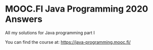 # MOOC.FI Java Programming 2020 Answers

All my solutions for Java programming part I

You can find the course at: https://java-programming.mooc.fi/
